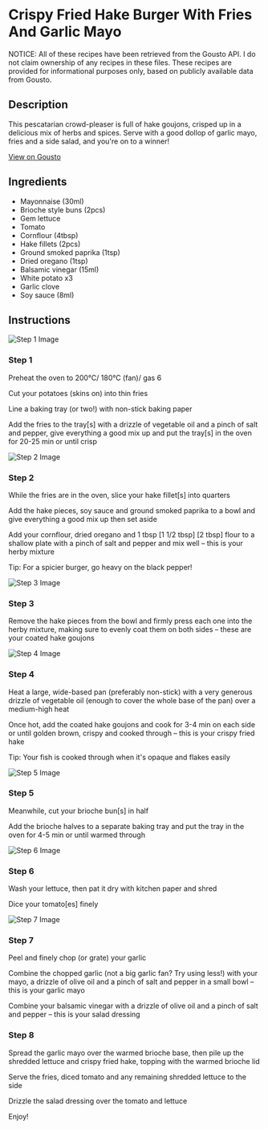 # Crispy Fried Hake Burger With Fries And Garlic Mayo

NOTICE: All of these recipes have been retrieved from the Gousto API. I do not claim ownership of any recipes in these files. These recipes are provided for informational purposes only, based on publicly available data from Gousto.

## Description

This pescatarian crowd-pleaser is full of hake goujons, crisped up in a delicious mix of herbs and spices. Serve with a good dollop of garlic mayo, fries and a side salad, and you're on to a winner!

[View on Gousto](https://www.gousto.co.uk/recipes/cookbook/crispy-fried-hake-burger-with-fries-and-garlic-mayo)

## Ingredients

- Mayonnaise (30ml)
- Brioche style buns (2pcs)
- Gem lettuce
- Tomato
- Cornflour (4tbsp)
- Hake fillets (2pcs)
- Ground smoked paprika (1tsp)
- Dried oregano (1tsp)
- Balsamic vinegar (15ml)
- White potato x3
- Garlic clove
- Soy sauce (8ml)

## Instructions

![Step 1 Image](https://production-media.gousto.co.uk/cms/recipe-step-image/step-1-1708352216535-x200.jpg)

### Step 1

Preheat the oven to 200°C/ 180°C (fan)/ gas 6

Cut your potatoes (skins on) into thin fries

Line a baking tray (or two!) with non-stick baking paper

Add the fries to the tray[s] with a drizzle of vegetable oil and a pinch of salt and pepper, give everything a good mix up and put the tray[s] in the oven for 20-25 min or until crisp

![Step 2 Image](https://production-media.gousto.co.uk/cms/recipe-step-image/step-2-1708352218802-x200.jpg)

### Step 2

While the fries are in the oven, slice your hake fillet[s] into quarters

Add the hake pieces, soy sauce and ground smoked paprika to a bowl and give everything a good mix up then set aside

Add your cornflour, dried oregano and 1 tbsp <span class="text-purple">[1 1/2 tbsp]</span> <span class="text-danger">[2 tbsp]</span> flour to a shallow plate with a pinch of salt and pepper and mix well – this is your herby mixture

Tip: For a spicier burger, go heavy on the black pepper!

![Step 3 Image](https://production-media.gousto.co.uk/cms/recipe-step-image/step-3-1708352222259-x200.jpg)

### Step 3

Remove the hake pieces from the bowl and firmly press each one into the herby mixture, making sure to evenly coat them on both sides – these are your coated hake goujons

![Step 4 Image](https://production-media.gousto.co.uk/cms/recipe-step-image/step-4-1708352225545-x200.jpg)

### Step 4

Heat a large, wide-based pan (preferably non-stick) with a very generous drizzle of vegetable oil (enough to cover the whole base of the pan) over a medium-high heat

Once hot, add the coated hake goujons and cook for 3-4 min on each side or until golden brown, crispy and cooked through – this is your crispy fried hake

Tip: Your fish is cooked through when it's opaque and flakes easily

![Step 5 Image](https://production-media.gousto.co.uk/cms/recipe-step-image/step-5-1708352228550-x200.jpg)

### Step 5

Meanwhile, cut your brioche bun[s] in half

Add the brioche halves to a separate baking tray and put the tray in the oven for 4-5 min or until warmed through

![Step 6 Image](https://production-media.gousto.co.uk/cms/recipe-step-image/step-6-1708352231655-x200.jpg)

### Step 6

Wash your lettuce, then pat it dry with kitchen paper and shred

Dice your tomato[es] finely

![Step 7 Image](https://production-media.gousto.co.uk/cms/recipe-step-image/step-7-1708352239486-x200.jpg)

### Step 7

Peel and finely chop (or grate) your garlic

Combine the chopped garlic (not a big garlic fan? Try using less!) with your mayo, a drizzle of olive oil and a pinch of salt and pepper in a small bowl – this is your garlic mayo

Combine your balsamic vinegar with a drizzle of olive oil and a pinch of salt and pepper – this is your salad dressing

### Step 8

Spread the garlic mayo over the warmed brioche base, then pile up the shredded lettuce and crispy fried hake, topping with the warmed brioche lid

Serve the fries, diced tomato and any remaining shredded lettuce to the side

Drizzle the salad dressing over the tomato and lettuce

Enjoy!

